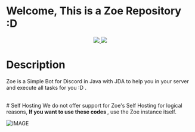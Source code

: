 # Welcome, This is a Zoe Repository :D
<p align="center">
<a href="https://jetbrains.com/?from=ZoeBot">
    <img src="https://img.shields.io/badge/Powered_by_Intellij-purple.svg?logo=IntelliJ%20IDEA&style=for-the-badge">
</a>

<a href="https://crowdin.com/">
    <img src="https://img.shields.io/badge/Powered_by_Crowdin-purple.svg?logo=crowdin&style=for-the-badge">
</a>
</p>

# Description
Zoe is a Simple Bot for Discord in Java with JDA to help you in your server and execute all tasks for you :D .

<br>
# Self Hosting
We do not offer support for Zoe's Self Hosting for logical reasons, <b> If you want to use these codes </b>, use the Zoe instance itself.

![IMAGE](https://i.imgur.com/1mUaURa.png)